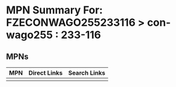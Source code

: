 



# MPN Summary For: FZECONWAGO255233116 > con-wago255 : 233-116

## MPNs
  

|MPN|Direct Links|Search Links|
| :--- | :--- | :--- |
||||
